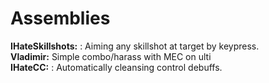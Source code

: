 Assemblies
============
<b>IHateSkillshots:</b> : Aiming any skillshot at target by keypress.
<br><b>Vladimir:</b> Simple combo/harass with MEC on ulti
<br><b>IHateCC:</b> : Automatically cleansing control debuffs.